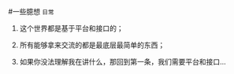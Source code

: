 #一些臆想
``日常``

1. 这个世界都是基于平台和接口的；

2. 所有能够拿来交流的都是最底层最简单的东西；

3. 如果你没法理解我在讲什么，那回到第一条，我们需要平台和接口...




